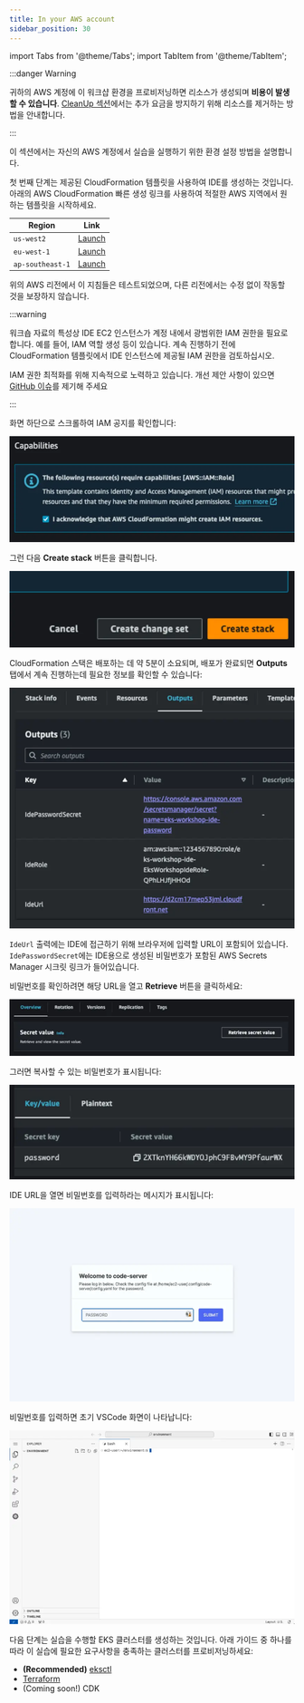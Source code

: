 ```yaml
---
title: In your AWS account
sidebar_position: 30
---
```


import Tabs from '@theme/Tabs';
import TabItem from '@theme/TabItem';

:::danger Warning

귀하의 AWS 계정에 이 워크샵 환경을 프로비저닝하면 리소스가 생성되며 **비용이 발생할 수 있습니다**. [CleanUp 섹션](cleanup)에서는 추가 요금을 방지하기 위해 리소스를 제거하는 방법을 안내합니다.

:::

이 섹션에서는 자신의 AWS 계정에서 실습을 실행하기 위한 환경 설정 방법을 설명합니다.

첫 번째 단계는 제공된 CloudFormation 템플릿을 사용하여 IDE를 생성하는 것입니다. 아래의 AWS CloudFormation 빠른 생성 링크를 사용하여 적절한 AWS 지역에서 원하는 템플릿을 시작하세요.

| Region           | Link                                                                                                                                                                                                                                                                                                                              |
| ---------------- | --------------------------------------------------------------------------------------------------------------------------------------------------------------------------------------------------------------------------------------------------------------------------------------------------------------------------------- |
| `us-west2`       | [Launch](https://us-west-2.console.aws.amazon.com/cloudformation/home#/stacks/quickcreate?templateUrl=https://ws-assets-prod-iad-r-pdx-f3b3f9f1a7d6a3d0.s3.us-west-2.amazonaws.com/39146514-f6d5-41cb-86ef-359f9d2f7265/eks-workshop-vscode-cfn.yaml&stackName=eks-workshop-ide&param_RepositoryRef=VAR::MANIFESTS_REF)           |
| `eu-west-1`      | [Launch](https://eu-west-1.console.aws.amazon.com/cloudformation/home#/stacks/quickcreate?templateUrl=https://ws-assets-prod-iad-r-dub-85e3be25bd827406.s3.eu-west-1.amazonaws.com/39146514-f6d5-41cb-86ef-359f9d2f7265/eks-workshop-vscode-cfn.yaml&stackName=eks-workshop-ide&param_RepositoryRef=VAR::MANIFESTS_REF)           |
| `ap-southeast-1` | [Launch](https://ap-southeast-1.console.aws.amazon.com/cloudformation/home#/stacks/quickcreate?templateUrl=https://ws-assets-prod-iad-r-sin-694a125e41645312.s3.ap-southeast-1.amazonaws.com/39146514-f6d5-41cb-86ef-359f9d2f7265/eks-workshop-vscode-cfn.yaml&stackName=eks-workshop-ide&param_RepositoryRef=VAR::MANIFESTS_REF) |

위의 AWS 리전에서 이 지침들은 테스트되었으며, 다른 리전에서는 수정 없이 작동할 것을 보장하지 않습니다.

:::warning

워크숍 자료의 특성상 IDE EC2 인스턴스가 계정 내에서 광범위한 IAM 권한을 필요로 합니다. 예를 들어, IAM 역할 생성 등이 있습니다. 계속 진행하기 전에 CloudFormation 템플릿에서 IDE 인스턴스에 제공될 IAM 권한을 검토하십시오.

IAM 권한 최적화를 위해 지속적으로 노력하고 있습니다. 개선 제안 사항이 있으면 [GitHub 이슈](https://github.com/aws-samples/eks-workshop-v2/issues)를 제기해 주세요

:::

화면 하단으로 스크롤하여 IAM 공지를 확인합니다:

![acknowledge IAM](./assets/acknowledge-iam.webp)

그런 다음 **Create stack** 버튼을 클릭합니다.

![Create Stack](./assets/create-stack.webp)

CloudFormation 스택은 배포하는 데 약 5분이 소요되며, 배포가 완료되면 **Outputs** 탭에서 계속 진행하는데 필요한 정보를 확인할 수 있습니다:

![cloudformation outputs](./assets/vscode-outputs.webp)

`IdeUrl` 출력에는 IDE에 접근하기 위해 브라우저에 입력할 URL이 포함되어 있습니다. `IdePasswordSecret`에는 IDE용으로 생성된 비밀번호가 포함된 AWS Secrets Manager 시크릿 링크가 들어있습니다.

비밀번호를 확인하려면 해당 URL을 열고 **Retrieve** 버튼을 클릭하세요:

![secretsmanager retrieve](./assets/vscode-password-retrieve.webp)

그러면 복사할 수 있는 비밀번호가 표시됩니다:

![cloudformation outputs](./assets/vscode-password-visible.webp)

IDE URL을 열면 비밀번호를 입력하라는 메시지가 표시됩니다:

![cloudformation outputs](./assets/vscode-password.webp)

비밀번호를 입력하면 초기 VSCode 화면이 나타납니다:

![cloudformation outputs](./assets/vscode-splash.webp)

다음 단계는 실습을 수행할 EKS 클러스터를 생성하는 것입니다. 아래 가이드 중 하나를 따라 이 실습에 필요한 요구사항을 충족하는 클러스터를 프로비저닝하세요:

- **(Recommended)** [eksctl](./using-eksctl.md)
- [Terraform](./using-terraform.md)
- (Coming soon!) CDK